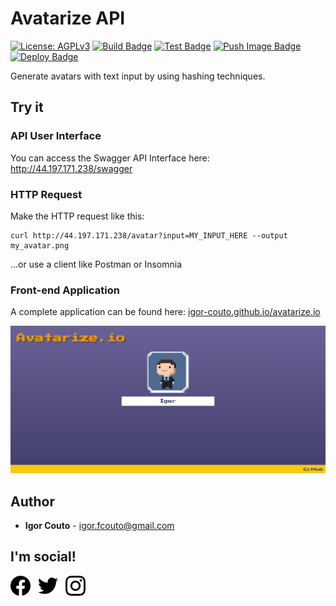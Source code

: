 # Avatarize API

[![License: AGPLv3](https://img.shields.io/badge/License-AGPLv3-blue.svg)](https://github.com/igor-couto/avatarize-api/blob/main/LICENSE)
[![Build Badge](https://github.com/igor-couto/avatarize-api/actions/workflows/build.yml/badge.svg)](https://github.com/igor-couto/avatarize-api/actions/workflows/build.yml)
[![Test Badge](https://github.com/igor-couto/avatarize-api/actions/workflows/tests.yml/badge.svg)](https://github.com/igor-couto/avatarize-api/actions/workflows/tests.yml)
[![Push Image Badge](https://github.com/igor-couto/avatarize-api/actions/workflows/push-image.yml/badge.svg)](https://github.com/igor-couto/avatarize-api/actions/workflows/push-image.yml)
[![Deploy Badge](https://github.com/igor-couto/avatarize-api/actions/workflows/deploy.yml/badge.svg)](https://github.com/igor-couto/avatarize-api/actions/workflows/deploy.yml)

Generate avatars with text input by using hashing techniques.

## Try it

### API User Interface 
You can access the Swagger API Interface here:
http://44.197.171.238/swagger

### HTTP Request
Make the HTTP request like this:
```
curl http://44.197.171.238/avatar?input=MY_INPUT_HERE --output my_avatar.png
```

...or use a client like Postman or Insomnia

### Front-end Application
A complete application can be found here: [igor-couto.github.io/avatarize.io](https://igor-couto.github.io/avatarize.io)

![](https://github.com/igor-couto/images/blob/main/avatarize/screenshot.png)

## Author

* **Igor Couto** - [igor.fcouto@gmail.com](mailto:igor.fcouto@gmail.com)

## I'm social!

<a href="https://www.facebook.com/igor.couto/" target="_blank"><img height="32" width="32" src="https://raw.githubusercontent.com/igor-couto/images/main/social-icons/facebook.svg" /></a> &nbsp;&nbsp;<a href="https://twitter.com/igr_couto" target="_blank"><img height="32" width="32" src="https://raw.githubusercontent.com/igor-couto/images/main/social-icons/twitter.svg" /></a> &nbsp;&nbsp;<a href="https://www.instagram.com/igor.fcouto/" target="_blank"><img height="32" width="32" src="https://raw.githubusercontent.com/igor-couto/images/main/social-icons/instagram.svg" /></a>
